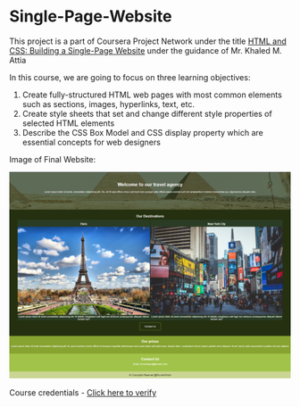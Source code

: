 # Single-Page-Website

This project is a part of Coursera Project Network under the title [HTML and CSS: Building a Single-Page Website](https://www.coursera.org/projects/html-css-single-page?) under the guidance of Mr. Khaled M. Attia


In this course, we are going to focus on three learning objectives:
  1. Create fully-structured HTML web pages with most common elements such as sections, images, hyperlinks, text, etc.
  2. Create style sheets that set and change different style properties of selected HTML elements
  3. Describe the CSS Box Model and CSS display property which are essential concepts for web designers

Image of Final Website: 
  
![webpage](https://github.com/Rounak-Ghosh/Single-Page-Website/blob/main/images/image.png?raw=true)

Course credentials - [Click here to verify](https://coursera.org/share/112348f12a78a27378714832892591e6)
